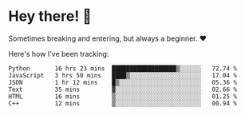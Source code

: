 # Hey there! 👋
Sometimes breaking and entering, but always a beginner. ❤️

Here's how I've been tracking:
<!--START_SECTION:waka-->

```text
Python       16 hrs 23 mins  ██████████████████▒░░░░░░   72.74 %
JavaScript   3 hrs 50 mins   ████▒░░░░░░░░░░░░░░░░░░░░   17.04 %
JSON         1 hr 12 mins    █▒░░░░░░░░░░░░░░░░░░░░░░░   05.36 %
Text         35 mins         ▓░░░░░░░░░░░░░░░░░░░░░░░░   02.66 %
HTML         16 mins         ▒░░░░░░░░░░░░░░░░░░░░░░░░   01.25 %
C++          12 mins         ▒░░░░░░░░░░░░░░░░░░░░░░░░   00.94 %
```

<!--END_SECTION:waka-->
